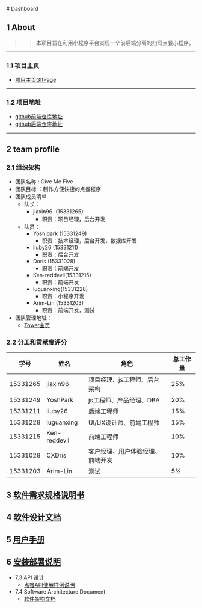 ﻿﻿# Dashboard

## 1 About

>> 本项目旨在利用小程序平台实现一个前后端分离的扫码点餐小程序。
---

### 1.1 项目主页
- [项目主页GItPage](https://givemefive-sysu.github.io/Dashboard/)
---


### 1.2 项目地址
- [github前端仓库地址](https://github.com/GiveMeFive-SYSU/xiaoerFrontEnd)
- [github后端仓库地址](https://github.com/GiveMeFive-SYSU/xiaoerBackEnd)
---


## 2 team profile

### 2.1 组织架构

- 团队名称 : Give Me Five
- 团队目标 ：制作方便快捷的点餐程序
- 团队成员清单
    - 队长：
        - jiaxin96（15331265）
            - 职责：项目经理，后台开发
    - 队员：
        - Yoshipark (15331249)
            - 职责：技术经理，后台开发，数据库开发
        - liuby26 (15331211)
            - 职责：后台开发
        - Doris (15331028)
            - 职责：前端开发
        - Ken-reddevil(15331215)
            - 职责：前端开发
        - luguanxing(15331228)
            - 职责：小程序开发
        - Arim-Lin (15331203)
            - 职责：前端开发，测试
- 团队管理地址： 
    - [Tower主页](https://tower.im/projects/db1e1479542b44fba0f32f1e8d2426c6/)


### 2.2 分工和贡献度评分

| 学号     | 姓名         | 角色                             | 总工作量 |
| -------- | ------------ | -------------------------------- | -------- |
| 15331265 | jiaxin96     | 项目经理、js工程师、后台架构     | 25%    |
| 15331249 | YoshPark     | js工程师、产品经理、DBA          | 20%    |
| 15331211 | liuby26      | 后端工程师                       | 15%      |
| 15331228 | luguanxing   | UI/UX设计师、前端工程师          | 15%      |
| 15331215 | Ken-reddevil | 前端工程师                       | 10%      |
| 15331028 | CXDris       | 客户经理、用户体验经理、前端开发 | 10%      |
| 15331203 | Arim-Lin     | 测试                             | 5%       |


## 3 [软件需求规格说明书](./doc/softDocs/软件需求规格说明书.md)

## 4 [软件设计文档](./doc/softDocs/软件设计文档.md)

## 5 [用户手册](./doc/softDocs/用户手册.md)

## 6 [安装部署说明](./doc/softDocs/安装部署说明.md)


- 7.3  API 设计
    - [点餐API使用样例说明](https://github.com/GiveMeFive-SYSU/xiaoerBackEnd/blob/master/doc/API.pdf)
- 7.4 Software Architecture Document
    - [软件架构文档](./doc/软件架构文档.pdf)


